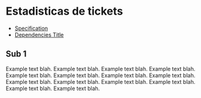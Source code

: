 
# Estadisticas de tickets
 - [Specification](#specification)
 - [Dependencies Title](#dependencies-title)

## <a name="head1"> Sub 1</a>
Example text blah. Example text blah. Example text blah. Example text blah.
Example text blah. Example text blah. Example text blah. Example text blah.
Example text blah. Example text blah. Example text blah. Example text blah.
Example text blah. Example text blah.
